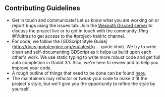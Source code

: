 
## Contributing Guidelines

- Get in touch and communicate! Let us know what you are working on or report bugs using the issues tab. Join the [Wesnoth Discord server](https://discord.gg/battleforwesnoth) to discuss the project live or to get in touch with the community. Ping @Vultraz to get access to the #project-haldric channel.
- For code, we follow the [GDScript Style Guide](http://docs.godotengine.org/en/latest/g ... guide.html). We try to write clean and self-documenting GDScript as it helps us build upon each other's work. We use static typing to write more robust code and get full auto completion in Godot 3.1. Also, we're here to review and to help you improve your code.
- A rough outline of things that need to be done can be found [here](https://github.com/wesnoth/haldric/issues/5).
- The maintainers may refactor or tweak your code to make it fit the project's style, but we'll give you the opportunity to refine the style by yourself.
